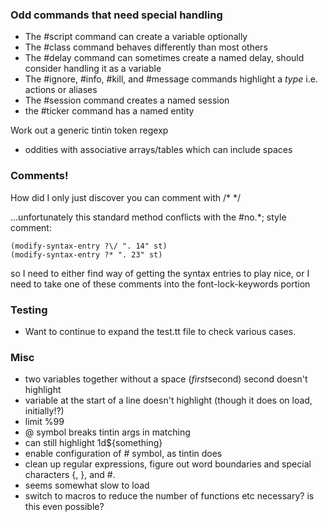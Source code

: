 ### Odd commands that need special handling

 - The #script command can create a variable optionally
 - The #class command behaves differently than most others
 - The #delay command can sometimes create a named delay, should consider handling it as a variable
 - The #ignore, #info, #kill, and #message commands highlight a _type_ i.e. actions or aliases
 - The #session command creates a named session
 - the #ticker command has a named entity

Work out a generic tintin token regexp
 - oddities with associative arrays/tables which can include spaces

### Comments!

How did I only just discover you can comment with /* */

...unfortunately this standard method conflicts with the #no.*; style comment:

```
(modify-syntax-entry ?\/ ". 14" st)
(modify-syntax-entry ?* ". 23" st)
```

so I need to either find way of getting the syntax entries to play nice, or I need to take one of these comments into the font-lock-keywords portion

### Testing

 - Want to continue to expand the test.tt file to check various cases.

### Misc
 * two variables together without a space (${first}$second) second doesn't highlight
 * variable at the start of a line doesn't highlight (though it does on load, initially!?)
 * limit %99
 * @ symbol breaks tintin args in matching
 * can still highlight 1d${something}
 * enable configuration of # symbol, as tintin does
 * clean up regular expressions, figure out word boundaries and special characters {, }, and #.
 * seems somewhat slow to load
 * switch to macros to reduce the number of functions etc necessary? is this even possible?